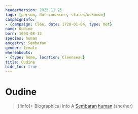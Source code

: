 ```yaml
---
headerVersion: 2023.11.25
tags: [person, dufr/unaware, status/unknown]
campaignInfo:
- {campaign: Clee, date: 1720-01-04, type: met}
name: Oudine
born: 1693-08-12
species: human
ancestry: Sembaran
gender: female
whereabouts:
- {type: home, location: Cleenseau}
title: Oudine
hide_toc: true
---
```

# Oudine
>[!info]+ Biographical Info
> A [Sembaran](<../../gazetteer/greater-sembara/sembara/sembara.md>) [human](<../../species/humans/humans.md>) (she/her)
> 
>> 
>> 


